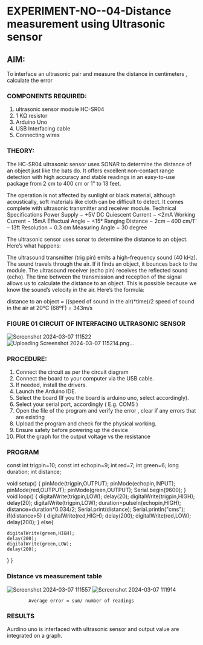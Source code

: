 # EXPERIMENT-NO--04-Distance measurement using Ultrasonic sensor

## AIM: 
To interface an ultrasonic pair and measure the distance in centimeters , calculate the error
 
### COMPONENTS REQUIRED:
1.	ultrasonic sensor module HC-SR04
2.	1 KΩ resistor 
3.	Arduino Uno 
4.	USB Interfacing cable 
5.	Connecting wires 


### THEORY: 
The HC-SR04 ultrasonic sensor uses SONAR to determine the distance of an object just like the bats do. It offers excellent non-contact range detection with high accuracy and stable readings in an easy-to-use package from 2 cm to 400 cm or 1” to 13 feet.

The operation is not affected by sunlight or black material, although acoustically, soft materials like cloth can be difficult to detect. It comes complete with ultrasonic transmitter and receiver module.
Technical Specifications
Power Supply − +5V DC
Quiescent Current − <2mA
Working Current − 15mA
Effectual Angle − <15°
Ranging Distance − 2cm – 400 cm/1″ – 13ft
Resolution − 0.3 cm
Measuring Angle − 30 degree

The ultrasonic sensor uses sonar to determine the distance to an object. Here’s what happens:

The ultrasound transmitter (trig pin) emits a high-frequency sound (40 kHz).
The sound travels through the air. If it finds an object, it bounces back to the module.
The ultrasound receiver (echo pin) receives the reflected sound (echo).
The time between the transmission and reception of the signal allows us to calculate the distance to an object. This is possible because we know the sound’s velocity in the air. Here’s the formula:

distance to an object = ((speed of sound in the air)*time)/2
speed of sound in the air at 20ºC (68ºF) = 343m/s

### FIGURE 01 CIRCUIT OF INTERFACING ULTRASONIC SENSOR 

![Screenshot 2024-03-07 111522](https://github.com/Vishnx001/Experiment--04-Interfacing-digital-output-with-arduino-ultrasonic-sensor/assets/134037148/0e11836e-e9f3-40a5-8cd9-bb1ba6b9d128)
![Uploading Screenshot 2024-03-07 115214.png…]()


### PROCEDURE:
1.	Connect the circuit as per the circuit diagram 
2.	Connect the board to your computer via the USB cable.
3.	If needed, install the drivers.
4.	Launch the Arduino IDE.
5.	Select the board (If you the board is arduino uno, select accordingly).
6.	Select your serial port, accordingly ( E.g. COM5 )
7.	Open the file of the program  and verify the error , clear if any errors that are existing 
8.	Upload the program and check for the physical working. 
9.	Ensure safety before powering up the device 
10.	Plot the graph for the output voltage vs the resistance 


### PROGRAM 
const int trigpin=10;
const int echopin=9;
int red=7;
int green=6;
long duration;
int distance;

void setup()
{
  pinMode(trigpin,OUTPUT);
  pinMode(echopin,INPUT);
  pinMode(red,OUTPUT);
  pinMode(green,OUTPUT);
  Serial.begin(9600);
}  
void loop()
{
  digitalWrite(trigpin,LOW);
  delay(20);
  digitalWrite(trigpin,HIGH);
  delay(20);
  digitalWrite(trigpin,LOW);
  duration=pulseIn(echopin,HIGH);
  distance=duration*0.034/2;
  Serial.print(distance);
  Serial.println("cms");
  if(distance>5)
  {
    digitalWrite(red,HIGH);
    delay(200);
    digitalWrite(red,LOW);
    delay(200);
  }
  else{
    
    digitalWrite(green,HIGH);
    delay(200);
    digitalWrite(green,LOW);
    delay(200);
  }
}





### Distance vs measurement table 
![Screenshot 2024-03-07 111557](https://github.com/Vishnx001/Experiment--04-Interfacing-digital-output-with-arduino-ultrasonic-sensor/assets/134037148/e933c5fa-dd15-45c1-a6f6-5c019351e08f)
![Screenshot 2024-03-07 111914](https://github.com/Vishnx001/Experiment--04-Interfacing-digital-output-with-arduino-ultrasonic-sensor/assets/134037148/cf84b266-be3c-4b81-b3d6-2211116f2d95)

			
 
			
			
			


			
			
			
			
			
			Average error = sum/ number of readings 
 







### RESULTS
Aurdino uno is interfaced with ultrasonic sensor and output value are integrated on a graph.


 
